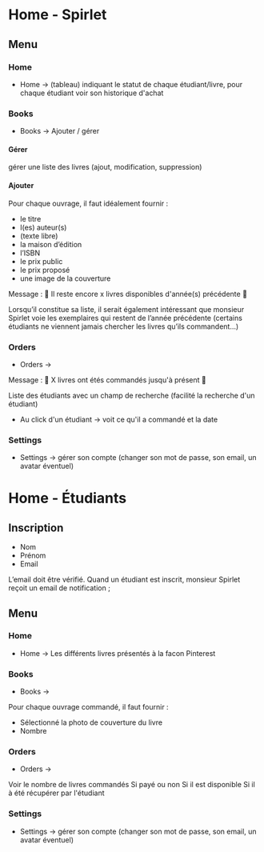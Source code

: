 # Home - Spirlet

## Menu 


### Home

- Home -> (tableau) indiquant le statut de chaque étudiant/livre, pour chaque étudiant voir son historique d'achat


### Books
- Books -> Ajouter / gérer


#### Gérer
 gérer une liste des livres (ajout, modification, suppression)
 
 
#### Ajouter 
Pour chaque ouvrage, il faut idéalement fournir : 
- le titre 
- l(es) auteur(s) 
-  (texte libre)
- la maison d’édition 
- l’ISBN 
- le prix public    
- le prix proposé
- une image de la couverture 

Message : 🔴 Il reste encore x livres disponibles d'année(s) précédente 🔴  

Lorsqu’il constitue sa liste, il serait également intéressant que monsieur Spirlet voie les exemplaires qui restent de l’année précédente (certains étudiants ne viennent jamais chercher les livres qu’ils commandent…)


### Orders

- Orders -> 

Message : 🔴 X livres ont étés commandés jusqu'à présent 🔴
            
Liste des étudiants avec un champ de recherche (facilité la recherche d'un étudiant) 
- Au click d'un étudiant -> voit ce qu'il a commandé et la date 


### Settings

- Settings -> gérer son compte (changer son mot de passe, son email, un avatar éventuel)





# Home - Étudiants

## Inscription 

- Nom 
- Prénom
- Email

L’email doit être vérifié. Quand un étudiant est inscrit, monsieur Spirlet reçoit un email de notification ;


## Menu 

### Home

- Home -> Les différents livres présentés à la facon Pinterest


### Books

- Books -> 

Pour chaque ouvrage commandé, il faut fournir : 

- Sélectionné la photo de couverture du livre
- Nombre


### Orders

- Orders -> 

Voir le nombre de livres commandés
Si payé ou non
Si il est disponible
Si il à été récupérer par l'étudiant


### Settings

- Settings -> gérer son compte (changer son mot de passe, son email, un avatar éventuel)